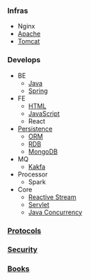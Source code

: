 ### Infras
- Nginx
- [Apache](apache)
- [Tomcat](tomcat)

### Develops
- BE
  - [Java](java)
  - [Spring](spring)
- FE
  - [HTML](html)
  - [JavaScript](javascript)
  - React
- [Persistence](persistence)
  - [ORM](orm)
  - [RDB](rdb)
  - [MongoDB](mongodb)
- MQ
  - [Kakfa](kafka)
- Processor
  - Spark
- Core
  - [Reactive Stream](reactive-stream)
  - [Servlet](servlet)
  - [Java Concurrency](java-concurrency)

### [Protocols](protocols)

### [Security](security)

### [Books](books)